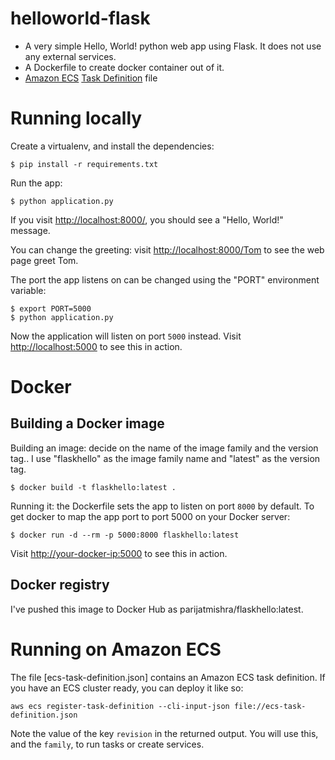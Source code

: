 # helloworld-flask
- A very simple Hello, World! python web app using Flask.  It does not use any external services.
- A Dockerfile to create docker container out of it.
- [Amazon ECS](https://aws.amazon.com/ecs/) [Task Definition](http://docs.aws.amazon.com/AmazonECS/latest/developerguide/task_definitions.html) file

# Running locally

Create a virtualenv, and install the dependencies:

    $ pip install -r requirements.txt

Run the app:

    $ python application.py

If you visit <http://localhost:8000/>, you should see a "Hello, World!"
message.

You can change the greeting:  visit <http://localhost:8000/Tom> to see the web
page greet Tom.

The port the app listens on can be changed using the "PORT" environment
variable:


    $ export PORT=5000
    $ python application.py

Now the application will listen on port `5000` instead. Visit
<http://localhost:5000> to see this in action.

# Docker
## Building a Docker image

Building an image: decide on the name of the image family and the version tag..
I use "flaskhello" as the image family name and "latest" as the version tag.

    $ docker build -t flaskhello:latest .

Running it: the Dockerfile sets the app to listen on port `8000` by default.
To get docker to map the app port to port 5000 on your Docker server:

    $ docker run -d --rm -p 5000:8000 flaskhello:latest

Visit <http://your-docker-ip:5000> to see this in action.

## Docker registry

I've pushed this image to Docker Hub as parijatmishra/flaskhello:latest.

# Running on Amazon ECS

The file [ecs-task-definition.json] contains an Amazon ECS task definition.  If
you have an ECS cluster ready, you can deploy it like so:

    aws ecs register-task-definition --cli-input-json file://ecs-task-definition.json

Note the value of the key `revision` in the returned output.  You will use
this, and the `family`, to run tasks or create services.


